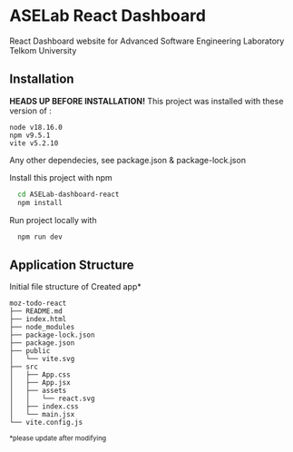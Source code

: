 
# ASELab React Dashboard

React Dashboard website for Advanced Software Engineering Laboratory Telkom University



## Installation
**HEADS UP BEFORE INSTALLATION!** This project was installed with these version of :
```
node v18.16.0
npm v9.5.1
vite v5.2.10
```
Any other dependecies, see package.json & package-lock.json

Install this project with npm

```bash
  cd ASELab-dashboard-react
  npm install 
```
Run project locally with
```bash
  npm run dev
```

## Application Structure
Initial file structure of Created app*
```
moz-todo-react
├── README.md
├── index.html
├── node_modules
├── package-lock.json
├── package.json
├── public
│   └── vite.svg
├── src
│   ├── App.css
│   ├── App.jsx
│   ├── assets
│   │   └── react.svg
│   ├── index.css
│   └── main.jsx
└── vite.config.js
``` 
<sup>*please update after modifying</sup>
